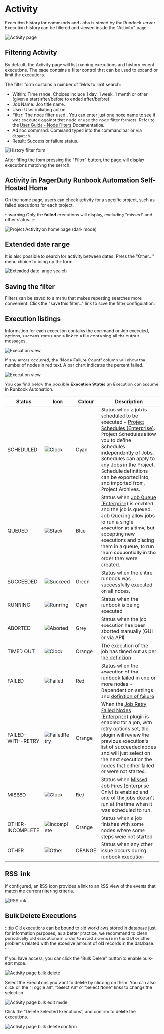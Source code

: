# Activity

Execution history for commands and Jobs is stored by the Rundeck server. Execution history can be filtered and viewed inside the "Activity" page.

![Activity page](/assets/img/fig0211.png)

## Filtering Activity

By default, the Activity page will list running executions and history
recent executions. The page contains a filter control that can be used to
expand or limit the executions.

The filter form contains a number of fields to limit search:

- Within: Time range. Choices include 1 day, 1 week, 1 month or other
  (given a start after/before to ended after/before).
- Job Name: Job title name.
- User: User initiating action.
- Filter: The node filter used . You can enter just one node name to see if was executed against that node or use the node filter formats. Refer to the [User Guide - Node Filters](/manual/11-node-filters.md) Documentation.
- Ad hoc command: Command typed into the command bar or via `dispatch`.
- Result: Success or failure status.

![History filter form](/assets/img/fig0212.png)

After filling the form pressing the "Filter" button, the page will
display executions matching the search.

## Activity in PagerDuty Runbook Automation Self-Hosted Home

On the home page, users can check activity for a specific project, such as failed executions for each project.

:::warning
Only the **failed** executions will display, excluding "missed" and other status.
:::

![Project Activity on home page (dark mode)](/assets/img/rundeckHome.png)

## Extended date range

It is also possible to search for activity between dates.
Press the "Other..." menu choice to bring up the form.

![Extended date range search](/assets/img/fig0217.png)

## Saving the filter

Filters can be saved to a menu that makes repeating searches more
convenient. Click the "save this filter..." link to save the filter
configuration.

## Execution listings

Information for each execution contains the command or Job executed,
options, success status and a link to a file containing all
the output messages.

![Execution view](/assets/img/fig0213.png)

If any errors occurred, the "Node Failure Count" column will show
the number of nodes in red text. A bar chart indicates the percent
failed.

![Execution view](/assets/img/fig0216.png)

You can find below the possible **Execution Status** an Execution can assume in Runbook Automation.

| **Status**        | **Icon**                               | **Colour** | **Description**                                                                                                                                                                                                                                                                                                                      |
|-------------------|----------------------------------------|------------|--------------------------------------------------------------------------------------------------------------------------------------------------------------------------------------------------------------------------------------------------------------------------------------------------------------------------------------|
| SCHEDULED         | ![Clock](/assets/img/569667.png)       | Cyan       | Status when a job is scheduled to be executed - [Project Schedules (Enterprise)](/manual/schedules/project-schedules.md). Project Schedules allow you to define Schedules independently of Jobs. Schedules can apply to any Jobs in the Project. Schedule definitions can be exported into, and imported from, Project Archives.     |
| QUEUED            | ![Stack](/assets/img/569745.png)       | Blue       | Status when [Job Queue (Enterprise)](/manual/jobs/job-queue.md) is enabled and the job is queued. Job Queuing allow jobs to run a single execution at a time, but accepting new executions and placing them in a queue, to run them sequentially in the order they were created.                                                     |
| SUCCEEDED         | ![Succeed](/assets/img/569728.png)     | Green      | Status when the entire runbook was successfully executed on all nodes.                                                                                                                                                                                                                                                               |
| RUNNING           | ![Running](/assets/img/569935.png)     | Cyan       | Status when the runbook is being executed.                                                                                                                                                                                                                                                                                           |
| ABORTED           | ![Aborted](/assets/img/569726.png)     | Grey       | Status when the job execution has been aborted manually (GUI or via API)                                                                                                                                                                                                                                                             |
| TIMED OUT         | ![Clock](/assets/img/569667.png)       | Orange     | The execution of the job has timed out as per [the definition](/manual/jobs/creating-jobs.md#timeout)                                                                                                                                                                                                                                |
| FAILED            | ![Failed](/assets/img/569726.png)      | Red        | Status when the execution of the runbook failed in one or more nodes - Dependent on settings and [definition of failure](/manual/jobs/creating-jobs.md#node-dispatching-and-filtering)                                                                                                                                               |
| FAILED-WITH-RETRY | ![FailedRetry](/assets/img/569674.png) | Orange     | When the [Job Retry Failed Nodes (Enterprise)](/manual/jobs/execution-lifecycle/job-retry-failed-nodes.md) plugin is enabled for a job, with retry options set, the plugin will review the previous execution's list of succeeded nodes and will just select on the next execution the nodes that either failed or were not started. |
| MISSED            | ![Clock](/assets/img/569667.png)       | Red        | Status when [Missed Job Fires (Enterprise Only)](/manual/schedules/missedjobfires.md) is enabled and one of the jobs doesn't run at the time when it was scheduled to run.                                                                                                                                                           |
| OTHER-INCOMPLETE  | ![Incomplete](/assets/img/569911.png)  | Orange     | Status when a job finishes with some nodes where some steps were not started                                                                                                                                                                                                                                                         |
| OTHER             | ![Other](/assets/img/569744.png)       | ORANGE     | Status when any other issue occurs during runbook execution                                                                                                                                                                                                                                                                          |
## RSS link

If configured, an RSS icon provides a link to an RSS view of the events that match
the current filtering criteria.

![RSS link](/assets/img/fig0214.png)

## Bulk Delete Executions

:::tip
Old executions can be bound to old workflows stored in database just for information purposes, as a better practice, we recommend to clean periodically old executions in order to avoid slowness in the GUI or other problems related with the excesive amount of old records in the database.
:::

If you have access, you can click the "Bulk Delete" button to enable bulk-edit mode.

![Activity page bulk delete](/assets/img/fig08-activity-bulk-delete.png)

Select the Executions you want to delete by clicking on them. You can also click on the "Toggle all", "Select All" or "Select None" links to change the selection.

![Activity page bulk edit mode](/assets/img/fig08-activity-bulk-edit-mode.png)

Click the "Delete Selected Executions", and confirm to delete the executions.

![Activity page bulk delete confirm](/assets/img/fig08-activity-bulk-delete-confirm.png)
